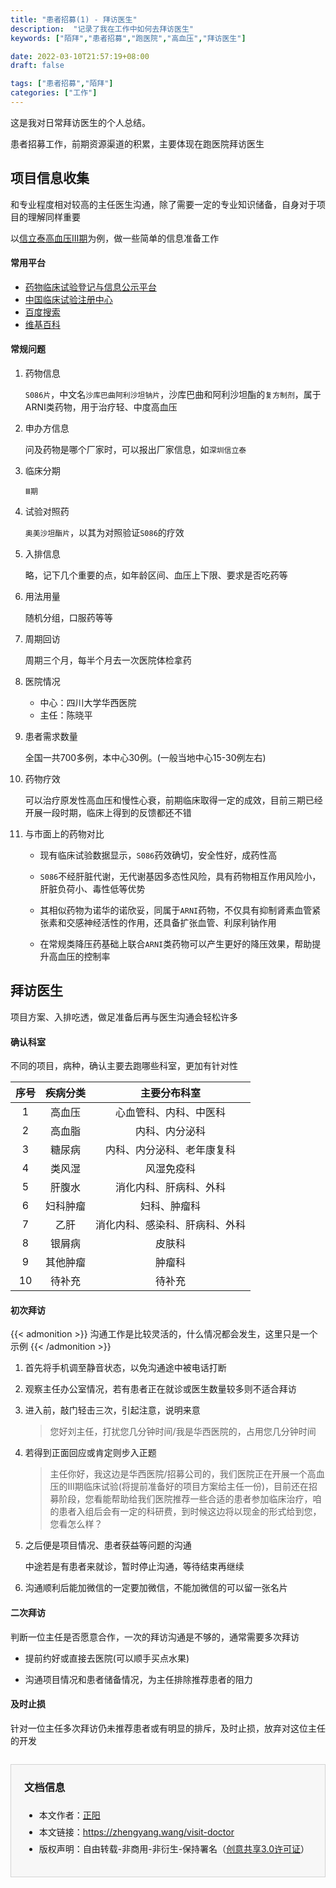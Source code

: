 ```yaml
---
title: "患者招募(1) - 拜访医生"
description:  "记录了我在工作中如何去拜访医生"
keywords: ["陌拜","患者招募","跑医院","高血压","拜访医生"]

date: 2022-03-10T21:57:19+08:00
draft: false

tags: ["患者招募","陌拜"]
categories: ["工作"]
---
```


这是我对日常拜访医生的个人总结。

<!--more-->

患者招募工作，前期资源渠道的积累，主要体现在跑医院拜访医生

## 项目信息收集

和专业程度相对较高的主任医生沟通，除了需要一定的专业知识储备，自身对于项目的理解同样重要

以[信立泰高血压Ⅲ期](http://www.chictr.org.cn/showproj.aspx?proj=132690)为例，做一些简单的信息准备工作

#### 常用平台

- [药物临床试验登记与信息公示平台](http://www.chinadrugtrials.org.cn/index.html)
- [中国临床试验注册中心](http://www.chictr.org.cn/searchproj.aspx)
- [百度搜索](http://so.ssr.wiki/?S086)
- [维基百科](https://zh.wikipedia.org/)

#### 常规问题
1. 药物信息

   `S086片`，中文名`沙库巴曲阿利沙坦钠片`，沙库巴曲和阿利沙坦酯的`复方制剂`，属于ARNI类药物，用于治疗轻、中度高血压

2. 申办方信息

   问及药物是哪个厂家时，可以报出厂家信息，如`深圳信立泰`

3. 临床分期

   `Ⅲ期`

4. 试验对照药

   `奥美沙坦酯片`，以其为对照验证`S086`的疗效

5. 入排信息

   略，记下几个重要的点，如年龄区间、血压上下限、要求是否吃药等

6. 用法用量

   随机分组，口服药等等

7. 周期回访

   周期三个月，每半个月去一次医院体检拿药

8. 医院情况

   - 中心：四川大学华西医院
   - 主任：陈晓平

9. 患者需求数量

   全国一共700多例，本中心30例。(一般当地中心15-30例左右)

10. 药物疗效

    可以治疗原发性高血压和慢性心衰，前期临床取得一定的成效，目前三期已经开展一段时期，临床上得到的反馈都还不错

11. 与市面上的药物对比

    - 现有临床试验数据显示，`S086`药效确切，安全性好，成药性高

    - `S086`不经肝脏代谢，无代谢基因多态性风险，具有药物相互作用风险小，肝脏负荷小、毒性低等优势

    - 其相似药物为诺华的诺欣妥，同属于`ARNI`药物，不仅具有抑制肾素血管紧张素和交感神经活性的作用，还具备扩张血管、利尿利钠作用
    - 在常规类降压药基础上联合` ARNI `类药物可以产生更好的降压效果，帮助提升高血压的控制率

## 拜访医生

项目方案、入排吃透，做足准备后再与医生沟通会轻松许多

#### 确认科室

不同的项目，病种，确认主要去跑哪些科室，更加有针对性

| 序号 | 疾病分类 |          主要分布科室          |
| :--: | :------: | :----------------------------: |
|  1   |  高血压  |     心血管科、内科、中医科     |
|  2   |  高血脂  |         内科、内分泌科         |
|  3   |  糖尿病  |   内科、内分泌科、老年康复科   |
|  4   |  类风湿  |           风湿免疫科           |
|  5   |  肝腹水  |     消化内科、肝病科、外科     |
|  6   | 妇科肿瘤 |          妇科、肿瘤科          |
|  7   |   乙肝   | 消化内科、感染科、肝病科、外科 |
|  8   |  银屑病  |             皮肤科             |
|  9   | 其他肿瘤 |             肿瘤科             |
|  10  |  待补充  |             待补充             |

#### 初次拜访

{{< admonition >}}
沟通工作是比较灵活的，什么情况都会发生，这里只是一个示例
{{< /admonition >}}

1. 首先将手机调至静音状态，以免沟通途中被电话打断

2. 观察主任办公室情况，若有患者正在就诊或医生数量较多则不适合拜访

3. 进入前，敲门轻击三次，引起注意，说明来意

   > 您好刘主任，打扰您几分钟时间/我是华西医院的，占用您几分钟时间

4. 若得到正面回应或肯定则步入正题

   > 主任你好，我这边是华西医院/招募公司的，我们医院正在开展一个高血压的Ⅲ期临床试验(将提前准备好的项目方案给主任一份)，目前还在招募阶段，您看能帮助给我们医院推荐一些合适的患者参加临床治疗，咱的患者入组后会有一定的科研费，到时候这边将以现金的形式给到您，您看怎么样？

5. 之后便是项目情况、患者获益等问题的沟通

   中途若是有患者来就诊，暂时停止沟通，等待结束再继续

6. 沟通顺利后能加微信的一定要加微信，不能加微信的可以留一张名片

#### 二次拜访

判断一位主任是否愿意合作，一次的拜访沟通是不够的，通常需要多次拜访

- 提前约好或直接去医院(可以顺手买点水果)

- 沟通项目情况和患者储备情况，为主任排除推荐患者的阻力

#### 及时止损

针对一位主任多次拜访仍未推荐患者或有明显的排斥，及时止损，放弃对这位主任的开发



<div style="margin-top:2em;padding:0 1.5em;border:1px solid #d3d3d3;background-color:#f7f7f7">
    <h3>文档信息</h3>
    <ul style="padding-bottom:1.5em;">
        <li style="padding-top:0.5em;">本文作者：<a href="https://zhengyang.wang/about" target="_blank">正阳</a></li>
        <li style="padding-top:0.5em;">本文链接：<a href="https://zhengyang.wang/visit-doctor/" target="_blank">https://zhengyang.wang/visit-doctor</a></li>
        <li style="padding-top:0.5em;">版权声明：自由转载-非商用-非衍生-保持署名（<a href="http://creativecommons.org/licenses/by-nc-nd/3.0/deed.zh" target="_blank">创意共享3.0许可证</a>）</li>
    </ul>
</div>